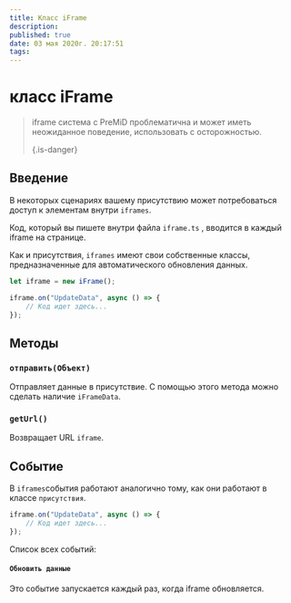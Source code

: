 ```yaml
---
title: Класс iFrame
description:
published: true
date: 03 мая 2020г. 20:17:51
tags:
---
```


# класс iFrame
> iframe система с PreMiD проблематична и может иметь неожиданное поведение, использовать с осторожностью. 
> 
> {.is-danger}

## Введение

В некоторых сценариях вашему присутствию может потребоваться доступ к элементам внутри `iframes`.

Код, который вы пишете внутри файла `iframe.ts` , вводится в каждый iframe на странице.

Как и присутствия, `iframes` имеют свои собственные классы, предназначенные для автоматического обновления данных.

```typescript
let iframe = new iFrame();

iframe.on("UpdateData", async () => {
    // Код идет здесь...
});
```

## Методы

### `отправить(Объект)`
Отправляет данные в присутствие. С помощью этого метода можно сделать наличие `iFrameData`.

### `getUrl()`
Возвращает URL `iframe`.

## Событие
В `iframes`события работают аналогично тому, как они работают в классе `присутствия`.

```typescript
iframe.on("UpdateData", async () => {
    // Код идет здесь...
});
```

Список всех событий:

#### `Обновить данные`

Это событие запускается каждый раз, когда iframe обновляется.